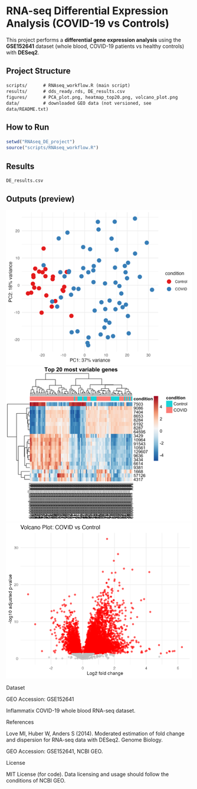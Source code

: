 # RNA-seq Differential Expression Analysis (COVID-19 vs Controls)

This project performs a **differential gene expression analysis** using the **GSE152641** dataset (whole blood, COVID-19 patients vs healthy controls) with **DESeq2**.

## Project Structure
```text
scripts/      # RNAseq_workflow.R (main script)
results/      # dds_ready.rds, DE_results.csv
figures/      # PCA_plot.png, heatmap_top20.png, volcano_plot.png
data/         # downloaded GEO data (not versioned, see data/README.txt)
```

## How to Run

```r
setwd("RNAseq_DE_project")
source("scripts/RNAseq_workflow.R")
```

## Results

```dds_ready.rds
DE_results.csv
```

## Outputs (preview)

![PCA](https://raw.githubusercontent.com/ChiaraTarenghi/RNAseq_DESeq2_COVID/main/figures/PCA_plot.png)
![Heatmap](https://raw.githubusercontent.com/ChiaraTarenghi/RNAseq_DESeq2_COVID/main/figures/heatmap_top20.png)
![Volcano](https://raw.githubusercontent.com/ChiaraTarenghi/RNAseq_DESeq2_COVID/main/figures/volcano_plot.png)

Dataset

GEO Accession: GSE152641

Inflammatix COVID-19 whole blood RNA-seq dataset.

References

Love MI, Huber W, Anders S (2014). Moderated estimation of fold change and dispersion for RNA-seq data with DESeq2. Genome Biology.

GEO Accession: GSE152641, NCBI GEO.

License

MIT License (for code).
Data licensing and usage should follow the conditions of NCBI GEO.
